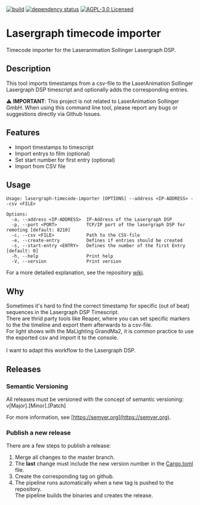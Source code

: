[![build](https://github.com/d-strobel/lasergraph-dsp-timecode-importer/actions/workflows/build.yml/badge.svg)](https://github.com/d-strobel/lasergraph-dsp-timecode-importer/actions/workflows/build.yml)
[![dependency status](https://deps.rs/repo/github/d-strobel/lasergraph-dsp-timecode-importer/status.svg)](https://deps.rs/repo/github/d-strobel/lasergraph-dsp-timecode-importer)
[![AGPL-3.0 Licensed](https://img.shields.io/github/license/d-strobel/lasergraph-dsp-timecode-importer)](https://github.com/d-strobel/lasergraph-dsp-timecode-importer/blob/main/LICENSE)

# Lasergraph timecode importer
Timecode importer for the Laseranimation Sollinger Lasergraph DSP.

## Description
This tool imports timestamps from a csv-file to the LaserAnimation Sollinger Lasergraph DSP timescript and optionally adds the corresponding entries.<br>

⚠️ **IMPORTANT**: This project is not related to LaserAnimation Sollinger GmbH. When using this command line tool, please report any bugs or suggestions directly via Github Issues.

## Features
- Import timestamps to timescript
- Import entrys to film (optional)
- Set start number for first entry (optional)
- Import from CSV file

## Usage
```
Usage: lasergraph-timecode-importer [OPTIONS] --address <IP-ADDRESS> --csv <FILE>

Options:
  -a, --address <IP-ADDRESS>  IP-Address of the Lasergraph DSP
  -p, --port <PORT>           TCP/IP port of the lasergraph DSP for remoting [default: 8210]
  -c, --csv <FILE>            Path to the CSV-file
  -e, --create-entry          Defines if entries should be created
  -s, --start-entry <ENTRY>   Defines the number of the first Entry [default: 0]
  -h, --help                  Print help
  -V, --version               Print version
```
For a more detailed explanation, see the repository [wiki](https://github.com/laser-zentrale-de/lasergraph-timecode-importer/wiki).

## Why
Sometimes it's hard to find the correct timestamp for specific (out of beat) sequences in the Lasergraph DSP Timescript.<br>
There are thrid party tools like Reaper, where you can set specific markers to the the timeline and export them afterwards to a csv-file.<br>
For light shows with the MaLighting GrandMa2, it is common practice to use the exported csv and import it to the console.<br>
<br>
I want to adapt this workflow to the Lasergraph DSP.

## Releases

### Semantic Versioning
All releases must be versioned with the concept of semantic versioning:<br>
v[Major].[Minor].[Patch]

For more information, see [https://semver.org](https://semver.org).

### Publish a new release
There are a few steps to publish a release:
1. Merge all changes to the master branch.
2. The **last** change must include the new version number in the [Cargo.toml](Cargo.toml) file.
3. Create the corresponding tag on github.
4. The pipeline runs automatically when a new tag is pushed to the repository.<br>
The pipeline builds the binaries and creates the release.
